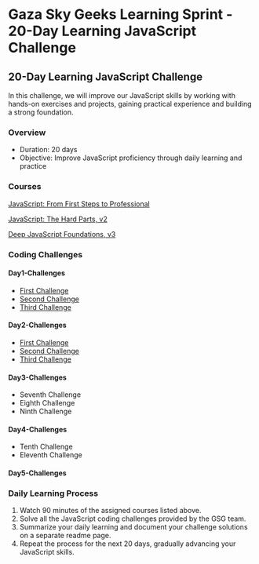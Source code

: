 
# Gaza Sky Geeks Learning Sprint - 20-Day Learning JavaScript Challenge

## 20-Day Learning JavaScript Challenge

In this challenge, we will improve our JavaScript skills by working with hands-on exercises and projects, gaining practical experience and building a strong foundation.

### Overview
- Duration: 20 days
- Objective: Improve JavaScript proficiency through daily learning and practice

### Courses
[JavaScript: From First Steps to Professional](https://frontendmasters.com/courses/javascript-first-steps/)

[JavaScript: The Hard Parts, v2](https://frontendmasters.com/courses/javascript-hard-parts-v2/)

[Deep JavaScript Foundations, v3](https://frontendmasters.com/courses/deep-javascript-v3/)


### Coding Challenges
#### Day1-Challenges
 - [First Challenge](https://www.freecodecamp.org/learn/javascript-algorithms-and-data-structures/basic-javascript/compound-assignment-with-augmented-multiplication)
- [Second Challenge](https://www.freecodecamp.org/learn/javascript-algorithms-and-data-structures/basic-javascript/compound-assignment-with-augmented-multiplication)
- [Third Challenge](https://www.freecodecamp.org/learn/javascript-algorithms-and-data-structures/basic-javascript/use-bracket-notation-to-find-the-nth-to-last-character-in-a-string)

#### Day2-Challenges
- [First Challenge](https://www.freecodecamp.org/learn/javascript-algorithms-and-data-structures/basic-javascript/profile-lookup)
- [Second Challenge](https://www.freecodecamp.org/learn/javascript-algorithms-and-data-structures/basic-data-structures/copy-array-items-using-slice)
- [Third Challenge](https://www.freecodecamp.org/learn/javascript-algorithms-and-data-structures/basic-data-structures/combine-arrays-with-the-spread-operator)

#### Day3-Challenges
- Seventh Challenge
- Eighth Challenge
- Ninth Challenge
#### Day4-Challenges
- Tenth Challenge
- Eleventh Challenge
#### Day5-Challenges

### Daily Learning Process
1. Watch 90 minutes of the assigned courses listed above.
2. Solve all the JavaScript coding challenges provided by the GSG team.
3. Summarize your daily learning and document your challenge solutions on a separate readme page.
4. Repeat the process for the next 20 days, gradually advancing your JavaScript skills.


